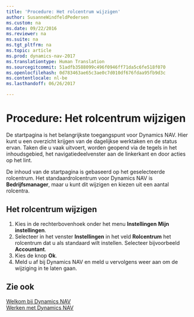 ```yaml
---
title: 'Procedure: Het rolcentrum wijzigen'
author: SusanneWindfeldPedersen
ms.custom: na
ms.date: 09/22/2016
ms.reviewer: na
ms.suite: na
ms.tgt_pltfrm: na
ms.topic: article
ms.prod: dynamics-nav-2017
ms.translationtype: Human Translation
ms.sourcegitcommit: 51adfb3588099c496f0946ff71da5c6fe518f070
ms.openlocfilehash: 0d783463ae65c3ae0c7d010df676fdaa95fb9d3c
ms.contentlocale: nl-be
ms.lasthandoff: 06/26/2017

---
```


# <a name="how-to-change-the-role-center"></a>Procedure: Het rolcentrum wijzigen
De startpagina is het belangrijkste toegangspunt voor Dynamics NAV. Hier kunt u een overzicht krijgen van de dagelijkse werktaken en de status ervan. Taken die u vaak uitvoert, worden geopend via de tegels in het inhoudsgebied, het navigatiedeelvenster aan de linkerkant en door acties op het lint.

De inhoud van de startpagina is gebaseerd op het geselecteerde rolcentrum. Het standaardrolcentrum voor Dynamics NAV is **Bedrijfsmanager**, maar u kunt dit wijzigen en kiezen uit een aantal rolcentra.

## <a name="to-change-role-center"></a>Het rolcentrum wijzigen
1. Kies in de rechterbovenhoek onder het menu **Instellingen** **Mijn instellingen**.
2. Selecteer in het venster **Instellingen** in het veld **Rolcentrum** het rolcentrum dat u als standaard wilt instellen. Selecteer bijvoorbeeld **Accountant**.
3. Kies de knop **Ok**.
4. Meld u af bij Dynamics NAV en meld u vervolgens weer aan om de wijziging in te laten gaan.

## <a name="see-also"></a>Zie ook
[Welkom bij Dynamics NAV](across-get-started.md)  
[Werken met Dynamics NAV](ui-work-product.md)  

